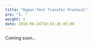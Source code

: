```yaml
---
title: "Hyper-Text Transfer Protocol"
pre: "5. "
weight: 5
date: 2018-08-24T10:53:26-05:00
---
```

Coming soon...